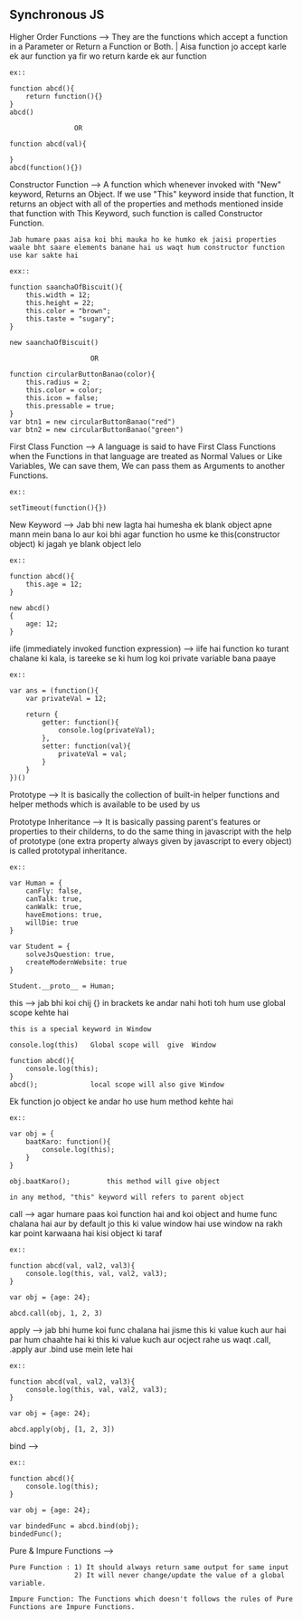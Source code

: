 Synchronous JS
------------------------------------------------------------------------------------------------------------------------------
Higher Order Functions --> They are the functions which accept a function in a Parameter or Return a Function or Both.
| Aisa function jo accept karle ek aur function ya fir wo return karde ek aur function

    ex::
    
    function abcd(){
        return function(){}
    }
    abcd()

                    OR

    function abcd(val){

    }
    abcd(function(){})

Constructor Function --> A function which whenever invoked with "New" keyword, Returns an Object. If we use "This" keyword inside that function, It returns an object with all of the properties and methods mentioned inside that function with This Keyword, such function is called Constructor Function.

    Jab humare paas aisa koi bhi mauka ho ke humko ek jaisi properties waale bht saare elements banane hai us waqt hum constructor function use kar sakte hai

    exx::

    function saanchaOfBiscuit(){
        this.width = 12;
        this.height = 22;
        this.color = "brown";
        this.taste = "sugary";
    }

    new saanchaOfBiscuit()

                        OR

    function circularButtonBanao(color){
        this.radius = 2;
        this.color = color;
        this.icon = false;
        this.pressable = true;
    }
    var btn1 = new circularButtonBanao("red")
    var btn2 = new circularButtonBanao("green")

First Class Function --> A language is said to have First Class Functions when the Functions in that language are treated as Normal Values or Like Variables, We can save them, We can pass them as Arguments to another Functions.

    ex::

    setTimeout(function(){})

New Keyword --> Jab bhi new lagta hai humesha ek blank object apne mann mein bana lo aur koi bhi agar function ho usme ke this(constructor object) ki jagah ye blank object lelo

    ex::

    function abcd(){
        this.age = 12;
    }

    new abcd()
    {
        age: 12;
    }

iife (immediately invoked function expression) --> iife hai function ko turant chalane ki kala, is tareeke se ki hum log koi private variable bana paaye

    ex::

    var ans = (function(){
        var privateVal = 12;

        return {
            getter: function(){
                console.log(privateVal);
            },
            setter: function(val){
                privateVal = val;
            }
        }
    })()

Prototype --> It is basically the collection of built-in helper functions and helper methods which is available to be used by us

Prototype Inheritance --> It is basically passing parent's features or properties to their childerns, to do the same thing in javascript with the help of prototype (one extra property always given by javascript to every object) is called prototypal inheritance.

    ex::

    var Human = {
        canFly: false,
        canTalk: true,
        canWalk: true,
        haveEmotions: true,
        willDie: true
    }

    var Student = {
        solveJsQuestion: true,
        createModernWebsite: true
    }

    Student.__proto__ = Human;

this --> jab bhi koi chij {} in brackets ke andar nahi hoti toh hum use global scope kehte hai

    this is a special keyword in Window
    
    console.log(this)   Global scope will  give  Window
    
    function abcd(){
        console.log(this);
    }
    abcd();             local scope will also give Window

Ek function jo object ke andar ho use hum method kehte hai

    ex::

    var obj = {
        baatKaro: function(){
            console.log(this);
        }
    }

    obj.baatKaro();         this method will give object

    in any method, "this" keyword will refers to parent object

call --> agar humare paas koi function hai and koi object and hume func chalana hai aur by default jo this ki value window hai use window na rakh kar point karwaana hai kisi object ki taraf

    ex::

    function abcd(val, val2, val3){
        console.log(this, val, val2, val3);
    }

    var obj = {age: 24};

    abcd.call(obj, 1, 2, 3)

apply --> jab bhi hume koi func chalana hai jisme this ki value kuch aur hai par hum chaahte hai ki this ki value kuch aur ocject rahe us waqt .call, .apply aur .bind use mein lete hai

    ex::

    function abcd(val, val2, val3){
        console.log(this, val, val2, val3);
    }

    var obj = {age: 24};

    abcd.apply(obj, [1, 2, 3])

bind -->

    ex::

    function abcd(){
        console.log(this);
    }

    var obj = {age: 24};

    var bindedFunc = abcd.bind(obj);
    bindedFunc();

Pure & Impure Functions -->

    Pure Function : 1) It should always return same output for same input
                    2) It will never change/update the value of a global variable.

    Impure Function: The Functions which doesn't follows the rules of Pure Functions are Impure Functions.